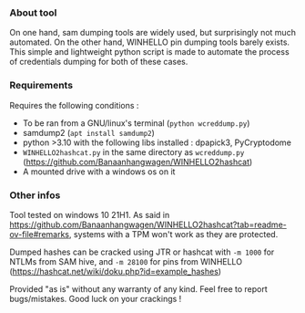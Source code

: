 ### About tool
On one hand, sam dumping tools are widely used, but surprisingly not much automated. On the other hand, WINHELLO pin dumping tools barely exists.
This simple and lightweight python script is made to automate the process of credentials dumping for both of these cases.

### Requirements
Requires the following conditions :
 - To be ran from a GNU/linux's terminal (`python wcreddump.py`)
 - samdump2 (`apt install samdump2`)
 - python >3.10 with the following libs installed : dpapick3, PyCryptodome
 - `WINHELLO2hashcat.py` in the same directory as `wcreddump.py` (https://github.com/Banaanhangwagen/WINHELLO2hashcat)
 - A mounted drive with a windows os on it

### Other infos
Tool tested on windows 10  21H1.
As said in https://github.com/Banaanhangwagen/WINHELLO2hashcat?tab=readme-ov-file#remarks, systems with a TPM won't work as they are protected.

Dumped hashes can be cracked using JTR or hashcat with `-m 1000` for NTLMs from SAM hive, and `-m 28100` for pins from WINHELLO (https://hashcat.net/wiki/doku.php?id=example_hashes)

Provided "as is" without any warranty of any kind. Feel free to report bugs/mistakes.
Good luck on your crackings !
